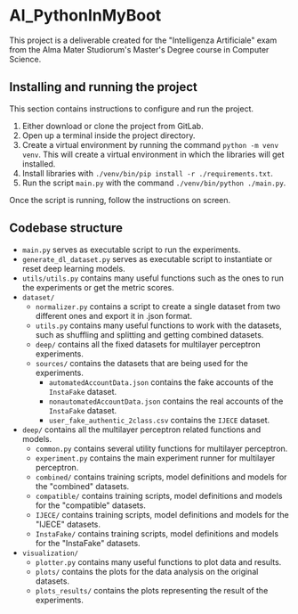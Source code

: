 # AI_PythonInMyBoot

This project is a deliverable created for the "Intelligenza Artificiale" exam from the Alma Mater Studiorum's Master's
Degree course in Computer Science.

## Installing and running the project

This section contains instructions to configure and run the project.

1. Either download or clone the project from GitLab.
2. Open up a terminal inside the project directory.
3. Create a virtual environment by running the command ``` python -m venv venv ```. This will create a virtual
   environment in which the libraries will get installed.
4. Install libraries with ``` ./venv/bin/pip install -r ./requirements.txt ```.
5. Run the script ``` main.py ``` with the command ``` ./venv/bin/python ./main.py ```.  

Once the script is running, follow the instructions on screen.

## Codebase structure

- `main.py` serves as executable script to run the experiments.
- `generate_dl_dataset.py` serves as executable script to instantiate or reset deep learning models.
- `utils/utils.py` contains many useful functions such as the ones to run the experiments or get the metric scores.
- `dataset/`
   - `normalizer.py` contains a script to create a single dataset from two different ones and export it in .json format.
   - `utils.py` contains many useful functions to work with the datasets, such as shuffling and splitting and getting combined datasets.
   - `deep/` contains all the fixed datasets for multilayer perceptron experiments.
   - `sources/` contains the datasets that are being used for the experiments.
      - `automatedAccountData.json` contains the fake accounts of the `InstaFake` dataset.
      - `nonautomatedAccountData.json` contains the real accounts of the `InstaFake` dataset.
      - `user_fake_authentic_2class.csv` contains the `IJECE` dataset.
- `deep/` contains all the multilayer perceptron related functions and models.
   - `common.py` contains several utility functions for multilayer perceptron.
   - `experiment.py` contains the main experiment runner for multilayer perceptron.
   - `combined/` contains training scripts, model definitions and models for the "combined" datasets.
   - `compatible/` contains training scripts, model definitions and models for the "compatible" datasets.
   - `IJECE/` contains training scripts, model definitions and models for the "IJECE" datasets.
   - `InstaFake/` contains training scripts, model definitions and models for the "InstaFake" datasets.
- `visualization/`
   - `plotter.py` contains many useful functions to plot data and results.
   - `plots/` contains the plots for the data analysis on the original datasets.
   - `plots_results/` contains the plots representing the result of the experiments.
